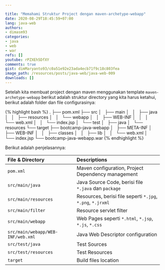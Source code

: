 ```yaml
---

title: "Memahami Struktur Project dengan maven-archetype-webapp"
date: 2020-08-29T18:45:59+07:00
lang: java-web
authors:
- dimasm93
categories:
- java
- web
- war
refs: []
youtube: rPZXEh5DfXY
comments: true
gist: dimMaryanto93/c0a51e92e23ada4ecb71f9c18c803fea
image_path: /resources/posts/java-web/java-web-009
downloads: []
---
```


Setelah kita membuat project dengan maven menggunakan template `maven-archetype-webapp` berikut adalah struktur directory yang kita harus ketahui, berikut adalah folder dan file configurasinya:

<!--more-->

{% highlight bash %}
.
├── pom.xml
├── src
│   ├── main
│   │   ├── java
│   │   ├── resources
│   │   └── webapp
│   │       ├── WEB-INF
│   │       │   └── web.xml
│   │       └── index.jsp
│   └── test
│       ├── java
│       └── resources
└── target
    ├── bootcamp-java-webapp
    │   ├── META-INF
    │   ├── WEB-INF
    │   │   ├── classes
    │   │   ├── lib
    │   │   └── web.xml
    │   └── index.jsp
    └── bootcamp-java-webapp.war
{% endhighlight %}

Berikut adalah penjelasannya:

| File & Directory | Descriptions |
| :--- |:--- |
| `pom.xml` | Maven configuration, Project Dependency management |
| `src/main/java` | Java Source Code, berisi file `*.java` dan `package` |
| `src/main/resources` | Resources, berisi file seperti `*.jpg`, `*.png`, `*.jrxml` |
| `src/main/filter` | Resource servlet filter |
| `src/main/webapp` | Web Pages seperti `*.html`, `*.jsp`, `*.js`, `*.css` |
| `src/main/webapp/WEB-INF/web.xml` | Java Web Descriptor configuration |
| `src/test/java` | Test Sources |
| `src/test/resources` | Test Resources |
| `target` | Build files location |
